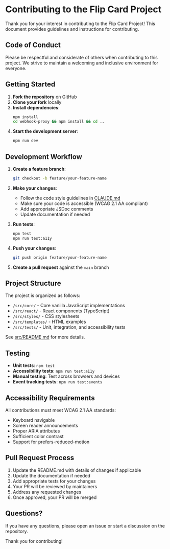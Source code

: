 # Contributing to the Flip Card Project

Thank you for your interest in contributing to the Flip Card Project! This document provides guidelines and instructions for contributing.

## Code of Conduct

Please be respectful and considerate of others when contributing to this project. We strive to maintain a welcoming and inclusive environment for everyone.

## Getting Started

1. **Fork the repository** on GitHub
2. **Clone your fork** locally
3. **Install dependencies**:
   ```bash
   npm install
   cd webhook-proxy && npm install && cd ..
   ```
4. **Start the development server**:
   ```bash
   npm run dev
   ```

## Development Workflow

1. **Create a feature branch**:
   ```bash
   git checkout -b feature/your-feature-name
   ```

2. **Make your changes**:
   - Follow the code style guidelines in [CLAUDE.md](CLAUDE.md)
   - Make sure your code is accessible (WCAG 2.1 AA compliant)
   - Add appropriate JSDoc comments
   - Update documentation if needed

3. **Run tests**:
   ```bash
   npm test
   npm run test:a11y
   ```

4. **Push your changes**:
   ```bash
   git push origin feature/your-feature-name
   ```

5. **Create a pull request** against the `main` branch

## Project Structure

The project is organized as follows:

- `/src/core/` - Core vanilla JavaScript implementations
- `/src/react/` - React components (TypeScript)
- `/src/styles/` - CSS stylesheets
- `/src/templates/` - HTML examples
- `/src/tests/` - Unit, integration, and accessibility tests

See [src/README.md](src/README.md) for more details.

## Testing

- **Unit tests**: `npm test`
- **Accessibility tests**: `npm run test:a11y`
- **Manual testing**: Test across browsers and devices
- **Event tracking tests**: `npm run test:events`

## Accessibility Requirements

All contributions must meet WCAG 2.1 AA standards:

- Keyboard navigable
- Screen reader announcements
- Proper ARIA attributes
- Sufficient color contrast
- Support for prefers-reduced-motion

## Pull Request Process

1. Update the README.md with details of changes if applicable
2. Update the documentation if needed
3. Add appropriate tests for your changes
4. Your PR will be reviewed by maintainers
5. Address any requested changes
6. Once approved, your PR will be merged

## Questions?

If you have any questions, please open an issue or start a discussion on the repository.

Thank you for contributing!